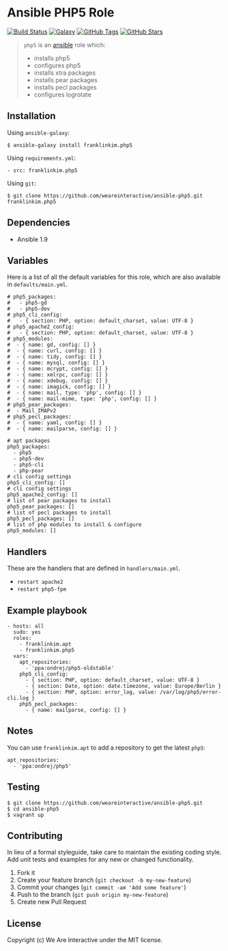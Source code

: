 # Ansible PHP5 Role

[![Build Status](https://img.shields.io/travis/weareinteractive/ansible-php5.svg)](https://travis-ci.org/weareinteractive/ansible-php5)
[![Galaxy](http://img.shields.io/badge/galaxy-franklinkim.supervisor-blue.svg)](https://galaxy.ansible.com/list#/users/1401)
[![GitHub Tags](https://img.shields.io/github/tag/weareinteractive/ansible-php5.svg)](https://github.com/weareinteractive/ansible-php5)
[![GitHub Stars](https://img.shields.io/github/stars/weareinteractive/ansible-php5.svg)](https://github.com/weareinteractive/ansible-php5)

> `php5` is an [ansible](http://www.ansible.com) role which:
>
> * installs php5
> * configures php5
> * installs xtra packages
> * installs pear packages
> * installs pecl packages
> * configures logrotate

## Installation

Using `ansible-galaxy`:

```
$ ansible-galaxy install franklinkim.php5
```

Using `requirements.yml`:

```
- src: franklinkim.php5
```

Using `git`:

```
$ git clone https://github.com/weareinteractive/ansible-php5.git franklinkim.php5
```

## Dependencies

* Ansible 1.9

## Variables

Here is a list of all the default variables for this role, which are also available in `defaults/main.yml`.

```
# php5_packages:
#   - php5-gd
#   - php5-dev
# php5_cli_config:
#   - { section: PHP, option: default_charset, value: UTF-8 }
# php5_apache2_config:
#   - { section: PHP, option: default_charset, value: UTF-8 }
# php5_modules:
#  - { name: gd, config: [] }
#  - { name: curl, config: [] }
#  - { name: tidy, config: [] }
#  - { name: mysql, config: [] }
#  - { name: mcrypt, config: [] }
#  - { name: xmlrpc, config: [] }
#  - { name: xdebug, config: [] }
#  - { name: imagick, config: [] }
#  - { name: mail, type: 'php', config: [] }
#  - { name: mail-mime, type: 'php', config: [] }
# php5_pear_packages:
#  - Mail_IMAPv2
# php5_pecl_packages:
#  - { name: yaml, config: [] }
#  - { name: mailparse, config: [] }

# apt packages
php5_packages:
  - php5
  - php5-dev
  - php5-cli
  - php-pear
# cli config settings
php5_cli_config: []
# cli config settings
php5_apache2_config: []
# list of pear packages to install
php5_pear_packages: []
# list of pecl packages to install
php5_pecl_packages: []
# list of php modules to install & configure
php5_modules: []
```

## Handlers

These are the handlers that are defined in `handlers/main.yml`.

* `restart apache2`
* `restart php5-fpm`

## Example playbook

```
- hosts: all
  sudo: yes
  roles:
    - franklinkim.apt
    - franklinkim.php5
  vars:
    apt_repositories:
      - 'ppa:ondrej/php5-oldstable'
    php5_cli_config:
      - { section: PHP, option: default_charset, value: UTF-8 }
      - { section: Date, option: date.timezone, value: Europe/Berlin }
      - { section: PHP, option: error_log, value: /var/log/php5/error-cli.log }
    php5_pecl_packages:
      - { name: mailparse, config: [] }
```

## Notes

You can use `franklinkim.apt` to add a repository to get the latest `php5`:

```
apt_repositories:
  - 'ppa:ondrej/php5'
```

## Testing

```
$ git clone https://github.com/weareinteractive/ansible-php5.git
$ cd ansible-php5
$ vagrant up
```

## Contributing
In lieu of a formal styleguide, take care to maintain the existing coding style. Add unit tests and examples for any new or changed functionality.

1. Fork it
2. Create your feature branch (`git checkout -b my-new-feature`)
3. Commit your changes (`git commit -am 'Add some feature'`)
4. Push to the branch (`git push origin my-new-feature`)
5. Create new Pull Request

## License
Copyright (c) We Are Interactive under the MIT license.

